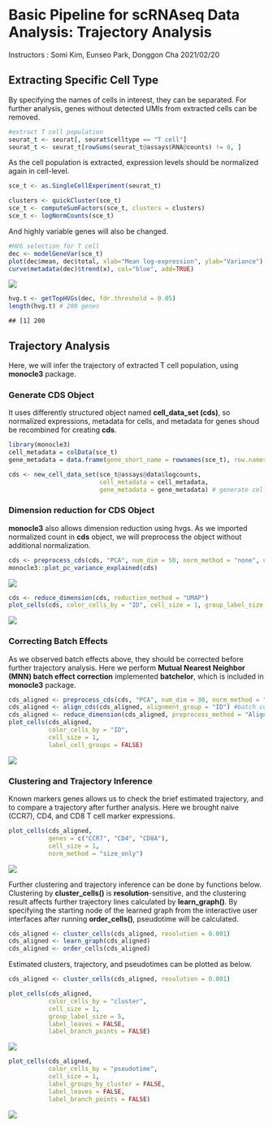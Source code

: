 Basic Pipeline for scRNAseq Data Analysis: Trajectory Analysis
================
Instructors : Somi Kim, Eunseo Park, Donggon Cha
2021/02/20

## Extracting Specific Cell Type

By specifying the names of cells in interest, they can be separated. For
further analysis, genes without detected UMIs from extracted cells can
be removed.

``` r
#extract T cell population
seurat_t <- seurat[, seurat$celltype == "T cell"]
seurat_t <- seurat_t[rowSums(seurat_t@assays$RNA@counts) != 0, ]
```

As the cell population is extracted, expression levels should be
normalized again in cell-level.

``` r
sce_t <- as.SingleCellExperiment(seurat_t)

clusters <- quickCluster(sce_t)
sce_t <- computeSumFactors(sce_t, clusters = clusters)
sce_t <- logNormCounts(sce_t)
```

And highly variable genes will also be changed.

``` r
#HVG selection for T cell
dec <- modelGeneVar(sce_t)
plot(dec$mean, dec$total, xlab="Mean log-expression", ylab="Variance")
curve(metadata(dec)$trend(x), col="blue", add=TRUE)
```

![](Tcell_Trajectory_files/figure-gfm/tcell_hvg-1.png)<!-- -->

``` r
hvg.t <- getTopHVGs(dec, fdr.threshold = 0.05)
length(hvg.t) # 200 genes
```

    ## [1] 200

## Trajectory Analysis

Here, we will infer the trajectory of extracted T cell population, using
**monocle3** package.

### Generate CDS Object

It uses differently structured object named **cell\_data\_set (cds)**,
so normalized expressions, metadata for cells, and metadata for genes
shoud be recombined for creating **cds**.

``` r
library(monocle3)
cell_metadata = colData(sce_t)
gene_metadata = data.frame(gene_short_name = rownames(sce_t), row.names = rownames(sce_t))

cds <- new_cell_data_set(sce_t@assays@data$logcounts,
                         cell_metadata = cell_metadata,
                         gene_metadata = gene_metadata) # generate cell_data_set object
```

### Dimension reduction for CDS Object

**monocle3** also allows dimension reduction using hvgs. As we imported
normalized count in **cds** object, we will preprocess the object
without additional
normalization.

``` r
cds <- preprocess_cds(cds, "PCA", num_dim = 50, norm_method = "none", use_genes = hvg.t)
monocle3::plot_pc_variance_explained(cds)
```

![](Tcell_Trajectory_files/figure-gfm/preprocessCDS-1.png)<!-- -->

``` r
cds <- reduce_dimension(cds, reduction_method = "UMAP")
plot_cells(cds, color_cells_by = "ID", cell_size = 1, group_label_size = 5)
```

![](Tcell_Trajectory_files/figure-gfm/preprocessCDS-2.png)<!-- -->

### Correcting Batch Effects

As we observed batch effects above, they should be corrected before
further trajectory analysis. Here we perform **Mutual Nearest Neighbor
(MNN) batch effect correction** implemented **batchelor**, which is
included in **monocle3**
package.

``` r
cds_aligned <- preprocess_cds(cds, "PCA", num_dim = 30, norm_method = "none", use_genes = hvg.t)
cds_aligned <- align_cds(cds_aligned, alignment_group = "ID") #batch correction
cds_aligned <- reduce_dimension(cds_aligned, preprocess_method = "Aligned")
plot_cells(cds_aligned,
           color_cells_by = "ID",
           cell_size = 1,
           label_cell_groups = FALSE)
```

![](Tcell_Trajectory_files/figure-gfm/BatchCorrect-1.png)<!-- -->

### Clustering and Trajectory Inference

Known markers genes allows us to check the brief estimated trajectory,
and to compare a trajectory after further analysis. Here we brought
naive (CCR7), CD4, and CD8 T cell marker expressions.

``` r
plot_cells(cds_aligned,
           genes = c("CCR7", "CD4", "CD8A"),
           cell_size = 1,
           norm_method = "size_only")
```

![](Tcell_Trajectory_files/figure-gfm/tcellExpr-1.png)<!-- -->

Further clustering and trajectory inference can be done by functions
below. Clustering by **cluster\_cells()** is **resolution**-sensitive,
and the clustering result affects further trajectory lines calculated by
**learn\_graph()**. By specifying the starting node of the learned graph
from the interactive user interfaces after running **order\_cells()**,
pseudotime will be calculated.

``` r
cds_aligned <- cluster_cells(cds_aligned, resolution = 0.001)
cds_aligned <- learn_graph(cds_aligned)
cds_aligned <- order_cells(cds_aligned)
```

Estimated clusters, trajectory, and pseudotimes can be plotted as below.

``` r
cds_aligned <- cluster_cells(cds_aligned, resolution = 0.001)
```

``` r
plot_cells(cds_aligned,
           color_cells_by = "cluster",
           cell_size = 1,
           group_label_size = 5,
           label_leaves = FALSE,
           label_branch_points = FALSE)
```

![](Tcell_Trajectory_files/figure-gfm/tcellCluster-1.png)<!-- -->

``` r
plot_cells(cds_aligned,
           color_cells_by = "pseudotime",
           cell_size = 1,
           label_groups_by_cluster = FALSE,
           label_leaves = FALSE,
           label_branch_points = FALSE)
```

![](Tcell_Trajectory_files/figure-gfm/tcellTraj-1.png)<!-- -->
